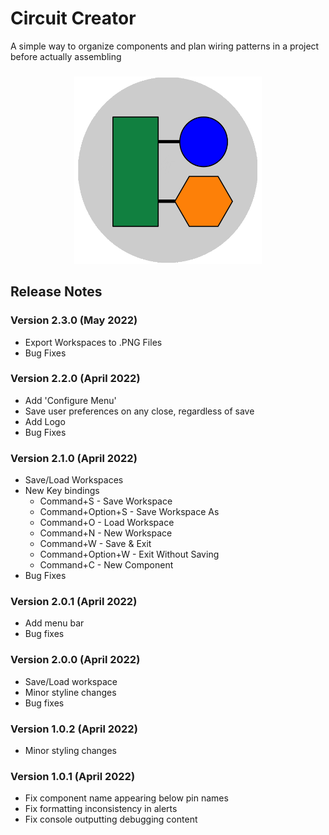 # Circuit Creator
A simple way to organize components and plan wiring patterns in a project before actually assembling

###
<div align="center">
  <img width="300" height=300 src="logo.png">
</div>

###  
## Release Notes

### Version 2.3.0 (May 2022)
- Export Workspaces to .PNG Files
- Bug Fixes

### Version 2.2.0 (April 2022)
- Add 'Configure Menu'
- Save user preferences on any close, regardless of save
- Add Logo
- Bug Fixes

### Version 2.1.0 (April 2022)
- Save/Load Workspaces
- New Key bindings
    - Command+S - Save Workspace
    - Command+Option+S - Save Workspace As
    - Command+O - Load Workspace
    - Command+N - New Workspace
    - Command+W - Save & Exit
    - Command+Option+W - Exit Without Saving
    - Command+C - New Component
- Bug Fixes

### Version 2.0.1 (April 2022)
- Add menu bar
- Bug fixes

### Version 2.0.0 (April 2022)
- Save/Load workspace
- Minor styline changes
- Bug fixes

### Version 1.0.2 (April 2022)
- Minor styling changes

### Version 1.0.1 (April 2022)
- Fix component name appearing below pin names
- Fix formatting inconsistency in alerts
- Fix console outputting debugging content